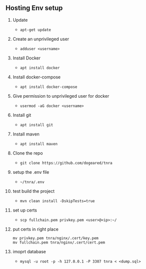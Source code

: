 ## Hosting Env setup

1. Update
    * `apt-get update`

1. Create an unprivileged user
    * `adduser <username>`

1. Install Docker
    * `apt install docker`

1. Install docker-compose
    * `apt install docker-compose`

1. Give permission to unprivileged user for docker
    * `usermod -aG docker <username>`

1. Install git
    * `apt install git`

1. Install maven
    * `apt install maven`

1. Clone the repo
    * `git clone https://github.com/dogeared/tnra`

1. setup the .env file
    * `~/tnra/.env`

1. test build the project
    * `mvn clean install -DskipTests=true`

1. set up certs
    * `scp fullchain.pem privkey.pem <user>@<ip>:~/`

1. put certs in right place
    ```
    mv privkey.pem tnra/nginx/.cert/key.pem
    mv fullchain.pem tnra/nginx/.cert/cert.pem
    ```

1. imoprt database
    * `mysql -u root -p -h 127.0.0.1 -P 3307 tnra < <dump.sql>`